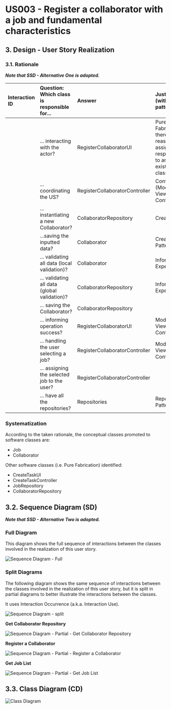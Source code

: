 # US003 - Register a collaborator with a job and fundamental characteristics

## 3. Design - User Story Realization 

### 3.1. Rationale

_**Note that SSD - Alternative One is adopted.**_

| Interaction ID | Question: Which class is responsible for...   | Answer                         | Justification (with patterns)                                                             |
|:---------------|:----------------------------------------------|:-------------------------------|:------------------------------------------------------------------------------------------|
|                | 	... interacting with the actor?              | RegisterCollaboratorUI         | Pure Fabrication: there is no reason to assign this responsibility to any existing class. |
|                | 	... coordinating the US?                     | RegisterCollaboratorController | Controller  (Model-View-Controller)                                                       |
|                | 	... instantiating a new Collaborator?        | CollaboratorRepository         | Creator                                                                                   |
|                | 	...saving the inputted data?                 | Collaborator                   | Creator Pattern                                                                           |
|                | 	... validating all data (local validation)?  | Collaborator                   | Information Expert                                                                        | 
|                | 	... validating all data (global validation)? | CollaboratorRepository         | Information Expert                                                                        | 
|                | 	... saving the Collaborator?                 | CollaboratorRepository         |                                                                                           | 
|                | 	... informing operation success?             | RegisterCollaboratorUI         | Model-View-Controller                                                                     | 
|                | 	... handling the user selecting a job?       | RegisterCollaboratorController | Model-View-Controller                                                                     | 
|                | 	... assigning the selected job to the user?  | RegisterCollaboratorController |                                                                                           | 
|                | ... have all the repositories?                | Repositories                   | Repository Pattern                                                                        |

### Systematization ##

According to the taken rationale, the conceptual classes promoted to software classes are: 

* Job
* Collaborator

Other software classes (i.e. Pure Fabrication) identified: 

* CreateTaskUI  
* CreateTaskController
* JobRepository
* CollaboratorRepository


## 3.2. Sequence Diagram (SD)

_**Note that SSD - Alternative Two is adopted.**_

### Full Diagram

This diagram shows the full sequence of interactions between the classes involved in the realization of this user story.

![Sequence Diagram - Full](svg/us003-sequence-diagram-full.svg)

### Split Diagrams

The following diagram shows the same sequence of interactions between the classes involved in the realization of this user story, but it is split in partial diagrams to better illustrate the interactions between the classes.

It uses Interaction Occurrence (a.k.a. Interaction Use).

![Sequence Diagram - split](svg/us003-sequence-diagram-split.svg)

**Get Collaborator Repository**

![Sequence Diagram - Partial - Get Collaborator Repository](svg/us003-sequence-diagram-partial-get-collaborator-repository.svg)

**Register a Collaborator**

![Sequence Diagram - Partial - Register a Collaborator](svg/us003-sequence-diagram-partial-register-collab.svg)

**Get Job List**

![Sequence Diagram - Partial - Get Job List](svg/us003-sequence-diagram-partial-get-job-list.svg)

## 3.3. Class Diagram (CD)

![Class Diagram](svg/us003-class-diagram.svg)